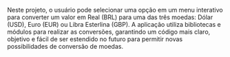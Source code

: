 Neste projeto, o usuário pode selecionar uma opção em um menu interativo para converter um valor em Real (BRL) para uma das três moedas: Dólar (USD), Euro (EUR) ou Libra Esterlina (GBP). A aplicação utiliza bibliotecas e módulos para realizar as conversões, garantindo um código mais claro, objetivo e fácil de ser estendido no futuro para permitir novas possibilidades de conversão de moedas.
